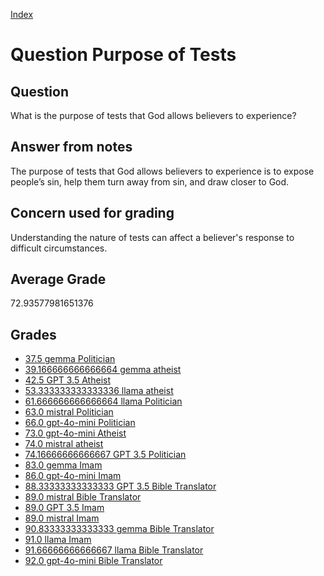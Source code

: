 
[Index](../../index.md)
# Question Purpose of Tests
## Question
What is the purpose of tests that God allows believers to experience?

## Answer from notes
The purpose of tests that God allows believers to experience is to expose people’s sin, help them turn away from sin, and draw closer to God.

## Concern used for grading
Understanding the nature of tests can affect a believer's response to difficult circumstances.

## Average Grade
72.93577981651376

## Grades
 * [37.5 gemma Politician](../answers/gemma_Politician/Purpose_of_Tests.md)
 * [39.166666666666664 gemma atheist](../answers/gemma_atheist/Purpose_of_Tests.md)
 * [42.5 GPT 3.5 Atheist](../answers/GPT_3.5_Atheist/Purpose_of_Tests.md)
 * [53.333333333333336 llama atheist](../answers/llama_atheist/Purpose_of_Tests.md)
 * [61.666666666666664 llama Politician](../answers/llama_Politician/Purpose_of_Tests.md)
 * [63.0 mistral Politician](../answers/mistral_Politician/Purpose_of_Tests.md)
 * [66.0 gpt-4o-mini Politician](../answers/gpt-4o-mini_Politician/Purpose_of_Tests.md)
 * [73.0 gpt-4o-mini Atheist](../answers/gpt-4o-mini_Atheist/Purpose_of_Tests.md)
 * [74.0 mistral atheist](../answers/mistral_atheist/Purpose_of_Tests.md)
 * [74.16666666666667 GPT 3.5 Politician](../answers/GPT_3.5_Politician/Purpose_of_Tests.md)
 * [83.0 gemma Imam](../answers/gemma_Imam/Purpose_of_Tests.md)
 * [86.0 gpt-4o-mini Imam](../answers/gpt-4o-mini_Imam/Purpose_of_Tests.md)
 * [88.33333333333333 GPT 3.5 Bible Translator](../answers/GPT_3.5_Bible_Translator/Purpose_of_Tests.md)
 * [89.0 mistral Bible Translator](../answers/mistral_Bible_Translator/Purpose_of_Tests.md)
 * [89.0 GPT 3.5 Imam](../answers/GPT_3.5_Imam/Purpose_of_Tests.md)
 * [89.0 mistral Imam](../answers/mistral_Imam/Purpose_of_Tests.md)
 * [90.83333333333333 gemma Bible Translator](../answers/gemma_Bible_Translator/Purpose_of_Tests.md)
 * [91.0 llama Imam](../answers/llama_Imam/Purpose_of_Tests.md)
 * [91.66666666666667 llama Bible Translator](../answers/llama_Bible_Translator/Purpose_of_Tests.md)
 * [92.0 gpt-4o-mini Bible Translator](../answers/gpt-4o-mini_Bible_Translator/Purpose_of_Tests.md)
